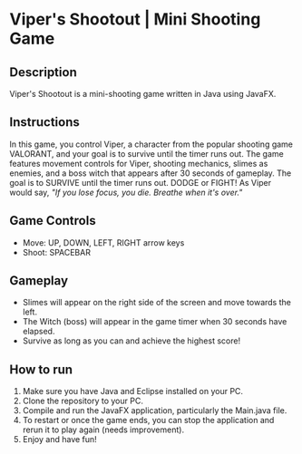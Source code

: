 # Viper's Shootout | Mini Shooting Game

## Description

Viper's Shootout is a mini-shooting game written in Java using JavaFX. 

## Instructions

In this game, you control Viper, a character from the popular shooting game VALORANT, and your goal is to survive until the timer runs out. The game features movement controls for Viper, shooting mechanics, slimes as enemies, and a boss witch that appears after 30 seconds of gameplay. The goal is to SURVIVE until the timer runs out. DODGE or FIGHT! As Viper would say, *"If you lose focus, you die. Breathe when it's over."*

## Game Controls

- Move: UP, DOWN, LEFT, RIGHT arrow keys
- Shoot: SPACEBAR

## Gameplay

- Slimes will appear on the right side of the screen and move towards the left.
- The Witch (boss) will appear in the game timer when 30 seconds have elapsed.
- Survive as long as you can and achieve the highest score!

## How to run

1. Make sure you have Java and Eclipse installed on your PC.
2. Clone the repository to your PC.
3. Compile and run the JavaFX application, particularly the Main.java file.
4. To restart or once the game ends, you can stop the application and rerun it to play again (needs improvement).
5. Enjoy and have fun!
